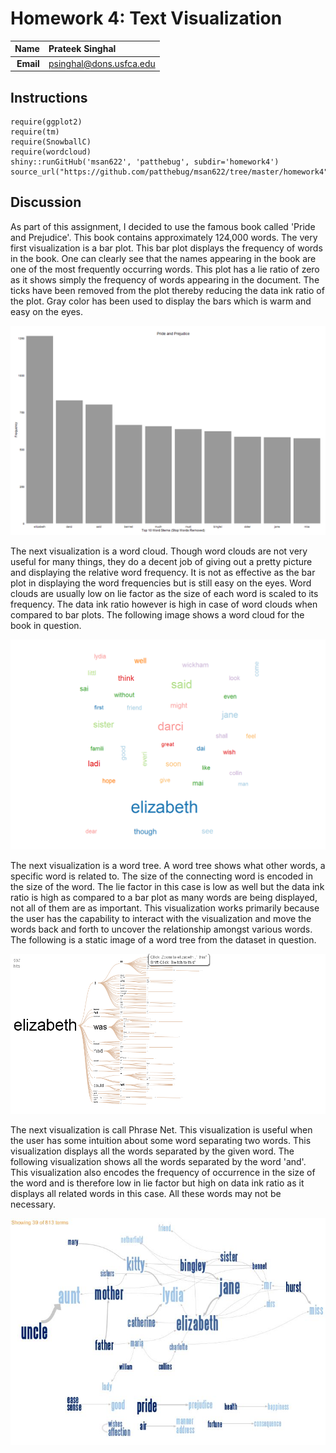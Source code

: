 Homework 4: Text Visualization
==============================

| **Name**  | Prateek Singhal  |
|----------:|:-------------|
| **Email** | psinghal@dons.usfca.edu |

## Instructions ##

```
require(ggplot2)
require(tm)
require(SnowballC)
require(wordcloud)
shiny::runGitHub('msan622', 'patthebug', subdir='homework4')
source_url("https://github.com/patthebug/msan622/tree/master/homework4")
```

## Discussion ##

As part of this assignment, I decided to use the famous book called 'Pride and Prejudice'. This book contains approximately 124,000 words.
The very first visualization is a bar plot. This bar plot displays the frequency of words in the book. One can clearly see that the names appearing in the book are one of the most frequently occurring words. This plot has a lie ratio of zero as it shows simply the frequency of words appearing in the document. The ticks have been removed from the plot thereby reducing the data ink ratio of the plot. Gray color has been used to display the bars which is warm and easy on the eyes.

![IMAGE](Histogram.png)

The next visualization is a word cloud. Though word clouds are not very useful for many things, they do a decent job of giving out a pretty picture and displaying the relative word frequency. It is not as effective as the bar plot in displaying the word frequencies but is still easy on the eyes. Word clouds are usually low on lie factor as the size of each word is scaled to its frequency. The data ink ratio however is high in case of word clouds when compared to bar plots. The following image shows a word cloud for the book in question. 

![IMAGE](WordCloud.png)

The next visualization is a word tree. A word tree shows what other words, a specific word is related to. The size of the connecting word is encoded in the size of the word. The lie factor in this case is low as well but the data ink ratio is high as compared to a bar plot as many words are being displayed, not all of them are as important. This visualization works primarily because the user has the capability to interact with the visualization and move the words back and forth to uncover the relationship amongst various words. The following is a static image of a word tree from the dataset in question.

![IMAGE](WordTree.png)

The next visualization is call Phrase Net. This visualization is useful when the user has some intuition about some word separating two words. This visualization displays all the words separated by the given word. The following visualization shows all the words separated by the word 'and'. This visualization also encodes the frequency of occurrence in the size of the word and is therefore low in lie factor but high on data ink ratio as it displays all related words in this case. All these words may not be necessary.

![IMAGE](PhraseNet.jpg)